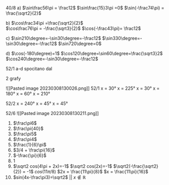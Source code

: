 
40/8
a)
$\sin\frac56\pi = \frac12$
$\sin\frac{15}3\pi =0$
$\sin(-\frac74\pi) = \frac{\sqrt2}{2}$

b)
$\cos\frac34\pi  =\frac{\sqrt2}{2}$  
$\cos\frac76\pi = -\frac{\sqrt3}{2}$
$\cos(-\frac43\pi)= \frac12$

c)
$\sin210\degree=-\sin30\degree=-\frac12$
$\sin330\degree=-\sin30\degree=-\frac12$
$\sin720\degree=0$

d)
$\cos(-180\degree)=1$
$\cos120\degree=\sin60\degree=\frac{\sqrt3}2$
$\cos240\degree=-\sin30\degree=-\frac12$


52/1 a-d
spocitano dal

2 grafy 

![[Pasted image 20230308130026.png]]
52/1
x = 30°
x = 225°
x = 30°
x = 180°
x = 60°
x =  210°

52/2
x = 240°
x = 45°
x = 45°



52/6
![[Pasted image 20230308130211.png]]

1. $\frac\pi6$
2. $\frac\pi{40}$
3. $\frac\pi5$
4. $\frac\pi4$
5. $\frac{1}{6}\pi$
6. $3/4 + \frac\pi{16}$
7. $-\frac{\pi}{6}$
8. 1
9. $\sqrt2 cos(4\pi + 2x)=-1$ 
$\sqrt2 cos(2x)=-1$
$\sqrt2(-\frac{\sqrt2}{2}) = -1$
$cos(11\pi/8)$
$2x = \frac{11\pi}{8}$
$x = \frac{11\pi}{16}$
12. $sin(4x-\frac\pi3)=\sqrt2$ || $x \notin \mathbb{R}$




